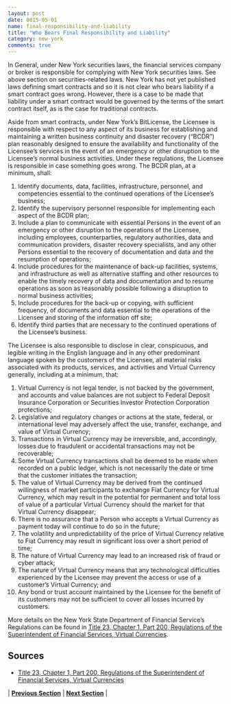 ```yaml
---
layout: post
date: 0015-05-01
name: final-responsibility-and-liability
title: "Who Bears Final Responsibility and Liability"
category: new-york
comments: true
---
```


In General, under New York securities laws, the financial services company or broker is responsible for complying with New York securities laws. See above section on securities-related laws. New York has not yet published laws defining smart contracts and so it is not clear who bears liability if a smart contract goes wrong. However, there is a case to be made that liability under a smart contract would be governed by the terms of the smart contract itself, as is the case for traditional contracts.

Aside from smart contracts, under New York’s BitLicense, the Licensee is responsible with respect to any aspect of its business for establishing and maintaining a written business continuity and disaster recovery (“BCDR”) plan reasonably designed to ensure the availability and functionality of the Licensee’s services in the event of an emergency or other disruption to the Licensee’s normal business activities. Under these regulations, the Licensee is responsible in case something goes wrong. The BCDR plan, at a minimum, shall:
1. Identify documents, data, facilities, infrastructure, personnel, and competencies essential to the continued operations of the Licensee’s business;
2. Identify the supervisory personnel responsible for implementing each aspect of the BCDR plan;
3. Include a plan to communicate with essential Persons in the event of an emergency or other disruption to the operations of the Licensee, including employees, counterparties, regulatory authorities, data and communication providers, disaster recovery specialists, and any other Persons essential to the recovery of documentation and data and the resumption of operations;
4. Include procedures for the maintenance of back-up facilities, systems, and infrastructure as well as alternative staffing and other resources to enable the timely recovery of data and documentation and to resume operations as soon as reasonably possible following a disruption to normal business activities;
5. Include procedures for the back-up or copying, with sufficient frequency, of documents and data essential to the operations of the Licensee and storing of the information off site;
6. Identify third parties that are necessary to the continued operations of the Licensee’s business.
 
The Licensee is also responsible to disclose in clear, conspicuous, and legible writing in the English language and in any other predominant language spoken by the customers of the Licensee, all material risks associated with its products, services, and activities and Virtual Currency generally, including at a minimum, that:
1. Virtual Currency is not legal tender, is not backed by the government, and accounts and value balances are not subject to Federal Deposit Insurance Corporation or Securities Investor Protection Corporation protections;
2. Legislative and regulatory changes or actions at the state, federal, or international level may adversely affect the use, transfer, exchange, and value of Virtual Currency;
3. Transactions in Virtual Currency may be irreversible, and, accordingly, losses due to fraudulent or accidental transactions may not be recoverable;
4. Some Virtual Currency transactions shall be deemed to be made when recorded on a public ledger, which is not necessarily the date or time that the customer initiates the transaction;
5. The value of Virtual Currency may be derived from the continued willingness of market participants to exchange Fiat Currency for Virtual Currency, which may result in the potential for permanent and total loss of value of a particular Virtual Currency should the market for that Virtual Currency disappear;
6. There is no assurance that a Person who accepts a Virtual Currency as payment today will continue to do so in the future;
7. The volatility and unpredictability of the price of Virtual Currency relative to Fiat Currency may result in significant loss over a short period of time;
8. The nature of Virtual Currency may lead to an increased risk of fraud or cyber attack;
9. The nature of Virtual Currency means that any technological difficulties experienced by the Licensee may prevent the access or use of a customer’s Virtual Currency; and
10. Any bond or trust account maintained by the Licensee for the benefit of its customers may not be sufficient to cover all losses incurred by customers.
 
More details on the New York State Department of Financial Service’s Regulations can be found in [Title 23, Chapter 1, Part 200, Regulations of the Superintendent of Financial Services, Virtual Currencies](http://www.dfs.ny.gov/legal/regulations/adoptions/dfsp200t.pdf).

Sources
------ 
- [Title 23, Chapter 1, Part 200, Regulations of the Superintendent of Financial Services, Virtual Currencies](http://www.dfs.ny.gov/legal/regulations/adoptions/dfsp200t.pdf)

| **[Previous Section](https://mimush.github.io/CryptoWikiTest.github.io//new-york/new-york-privacy-and-data-protection.html)** | **[Next Section](https://mimush.github.io/CryptoWikiTest.github.io//new-york/new-york-smart-contracts.html)** |




